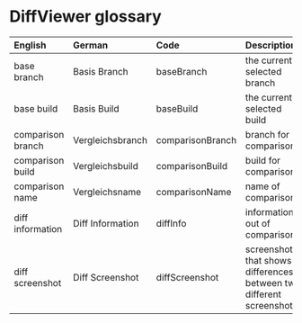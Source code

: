 # DiffViewer glossary

| English           | German             | Code              | Description                                                         |
| :---------------- | :--------------    | :---------------- | :------------------------------------------------------------------ |
| base branch       | Basis Branch       | baseBranch        | the currently selected branch                                       |
| base build        | Basis Build        | baseBuild         | the currently selected build                                        |
| comparison branch | Vergleichsbranch   | comparisonBranch  | branch for comparison                                               | 
| comparison build  | Vergleichsbuild    | comparisonBuild   | build for comparison                                                |
| comparison name   | Vergleichsname     | comparisonName    | name of comparison                                                  |
| diff information  | Diff Information   | diffInfo          | information out of comparisons                                      |
| diff screenshot   | Diff Screenshot    | diffScreenshot    | screenshot that shows differences between two different screenshots |
